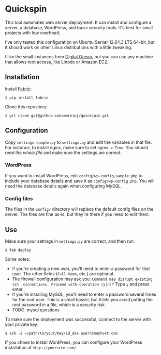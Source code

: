 Quickspin
=========

This tool automates web server deployment. It can install and configure a 
server, a database, WordPress, and basic security tools. It's best for small 
projects with low overhead.

I've only tested this configuration on Ubuntu Server 12.04.3 LTS 64-bit, but 
it should work on other Linux distributions with a little tweaking.

I like the small instances from [Digital 
Ocean](https://www.digitalocean.com/), but you can use any machine that allows 
root access, like Linode or Amazon EC2.

Installation
------------

Install [Fabric](http://docs.fabfile.org/en/1.8/):

    $ pip install fabric

Clone this repository:

    $ git clone git@github.com:morninj/quickspin.git

Configuration
-------------

Copy `settings-sample.py` to `settings.py` and edit the variables in that 
file. For instance, to install nginx, make sure to set `nginx = True`. You 
should *read the whole file* and make sure the settings are correct.

### WordPress

If you want to install WordPress, edit `config/wp-config-sample.php` to 
include your database details and save it as `config/wp-config.php`. You will 
need the database details again when configuring MySQL.

### Config files

The files in the `config/` directory will replace the default config files on 
the server. The files are fine as-is, but they're there if you need to edit 
them.

Use
---

Make sure your settings in `settings.py` are correct, and then run:

    $ fab deploy

Some notes:

* If you're creating a new user, you'll need to enter a password for that 
  user. The other fields (`Full Name`, etc.) are optional.
* The firewall configuration may ask you: `Command may disrupt existing ssh 
  connections. Proceed with operation (y|n)?` Type `y` and press enter.
* If you're installing MySQL, you'll need to enter a password several 
  times for the root user. This is a small hassle, but it lets you avoid 
  putting the root password in a file, which is a security risk.
* TODO: mysql questions

To make sure the deployment was successful, connect to the server with your 
private key:

    $ ssh -i ~/path/to/your/key/id_dsa username@host.com

If you chose to install WordPress, you can configure your WordPress 
installation at `http://yoursite.com/`.
